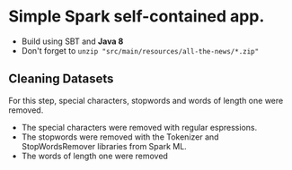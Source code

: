 # Simple Spark self-contained app.
* Build using SBT and **Java 8** 
* Don't forget to `unzip "src/main/resources/all-the-news/*.zip"`

## Cleaning Datasets
For this step, special characters, stopwords and words of length one were removed.

* The special characters were removed with regular espressions.
* The stopwords were removed with the Tokenizer and StopWordsRemover libraries from Spark ML.
* The words of length one were removed
